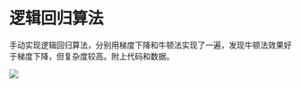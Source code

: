 # 逻辑回归算法

手动实现逻辑回归算法，分别用梯度下降和牛顿法实现了一遍，发现牛顿法效果好于梯度下降，但复杂度较高。附上代码和数据。

![](C:\Users\lenovo\Desktop\下载.png)